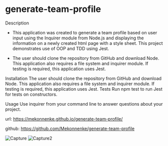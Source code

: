 # generate-team-profile
Description
* This application was created to generate a team profile based on user input using the Inquirer module from Node.js and displaying the information on a newly created html page with a style sheet. This project demonstrates use of OOP and TDD using Jest.

* The user should clone the repository from GitHub and download Node. This application also requires a file system and inquirer module. If testing is required, this application uses Jest.


Installation
The user should clone the repository from GitHub and download Node. This application also requires a file system and inquirer module. If testing is required, this application uses Jest.
Tests
Run npm test to run Jest for tests on constructors.

Usage
Use inquirer from your command line to answer questions about your project. 

url: https://mekonnenke.github.io/generate-team-profile/

github:  https://github.com/Mekonnenke/generate-team-profile


![Capture](https://user-images.githubusercontent.com/90818220/147800918-9adc7f94-580a-46f9-bee5-4287daa75c96.JPG)
![Capture2](https://user-images.githubusercontent.com/90818220/147800920-60c9352d-0145-41d0-8eb9-8bc04d7e96a5.JPG)
